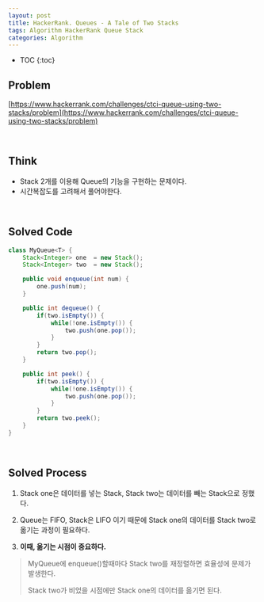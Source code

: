 ```yaml
---
layout: post
title: HackerRank. Queues - A Tale of Two Stacks
tags: Algorithm HackerRank Queue Stack
categories: Algorithm
---
```


* TOC
{:toc}

## Problem
[https://www.hackerrank.com/challenges/ctci-queue-using-two-stacks/problem](https://www.hackerrank.com/challenges/ctci-queue-using-two-stacks/problem)    

<!--more-->
  
<br>  

## Think
* Stack 2개를 이용해 Queue의 기능을 구현하는 문제이다.
* 시간복잡도를 고려해서 풀어야한다.

<br>  

## Solved Code
  
```java  
class MyQueue<T> {
    Stack<Integer> one  = new Stack();
    Stack<Integer> two  = new Stack();

    public void enqueue(int num) {
        one.push(num);
    }

    public int dequeue() {
        if(two.isEmpty()) {
            while(!one.isEmpty()) {
                two.push(one.pop());
            }
        }
        return two.pop();
    }

    public int peek() {
        if(two.isEmpty()) {
            while(!one.isEmpty()) {
                two.push(one.pop());
            }
        }
        return two.peek();
    }
}
```  

<br>  

## Solved Process  
1) Stack one은 데이터를 넣는 Stack, Stack two는 데이터를 빼는 Stack으로 정했다.  

2) Queue는 FIFO, Stack은 LIFO 이기 때문에 Stack one의 데이터를 Stack two로 옮기는 과정이 필요하다.   

3) **이때, 옮기는 시점이 중요하다.**  
  
> MyQueue에 enqueue()할때마다 Stack two를 재정렬하면 효율성에 문제가 발생한다.  
>
> Stack two가 비었을 시점에만 Stack one의 데이터를 옮기면 된다.  
